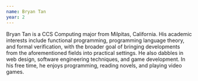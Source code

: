 ```yaml
---
name: Bryan Tan
year: 2
---
```


Bryan Tan is a CCS Computing major from Milpitas, California. His academic
interests include functional programming, programming language theory, and
formal verification, with the broader goal of bringing developments from the
aforementioned fields into practical settings. He also dabbles in web design,
software engineering techniques, and game development. In his free time, he
enjoys programming, reading novels, and playing video games.
